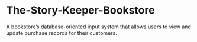 # The-Story-Keeper-Bookstore
A bookstore’s database-oriented input system that allows users to view and update purchase records for their customers.

